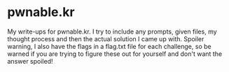 # pwnable.kr

My write-ups for pwnable.kr. I try to include any prompts, given files, my thought process and then the actual solution I came up with. Spoiler warning, I also have the flags in a flag.txt file for each challenge, so be warned if you are trying to figure these out for yourself and don't want the answer spoiled! 
